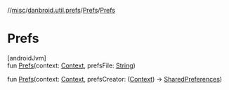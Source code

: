 //[misc](../../../index.md)/[danbroid.util.prefs](../index.md)/[Prefs](index.md)/[Prefs](-prefs.md)

# Prefs

[androidJvm]\
fun [Prefs](-prefs.md)(context: [Context](https://developer.android.com/reference/kotlin/android/content/Context.html), prefsFile: [String](https://kotlinlang.org/api/latest/jvm/stdlib/kotlin/-string/index.html))

fun [Prefs](-prefs.md)(context: [Context](https://developer.android.com/reference/kotlin/android/content/Context.html), prefsCreator: ([Context](https://developer.android.com/reference/kotlin/android/content/Context.html)) -&gt; [SharedPreferences](https://developer.android.com/reference/kotlin/android/content/SharedPreferences.html))
